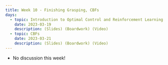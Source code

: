 ```yaml
---
title: Week 10 - Finishing Grasping, CBFs
days:
  - topic: Introduction to Optimal Control and Reinforcement Learning
    date: 2023-03-19
    description: (Slides) (Boardwork) (Video)
  - topic: CBFs 
    date: 2023-03-21
    description: (Slides) (Boardwork) (Video)
---
```


- No discussion this week!

<a id="Week12"></a>
